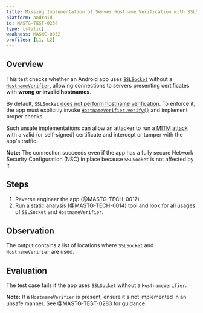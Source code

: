 ```yaml
---
title: Missing Implementation of Server Hostname Verification with SSLSockets
platform: android
id: MASTG-TEST-0234
type: [static]
weakness: MASWE-0052
profiles: [L1, L2]
---
```


## Overview

This test checks whether an Android app uses [`SSLSocket`](https://developer.android.com/reference/javax/net/ssl/SSLSocket) without a [`HostnameVerifier`](https://developer.android.com/reference/javax/net/ssl/HostnameVerifier), allowing connections to servers presenting certificates with **wrong or invalid hostnames**.

By default, `SSLSocket` [does not perform hostname verification](https://developer.android.com/privacy-and-security/security-ssl#WarningsSslSocket). To enforce it, the app must explicitly invoke [`HostnameVerifier.verify()`](https://developer.android.com/reference/javax/net/ssl/HostnameVerifier#verify%28java.lang.String,%20javax.net.ssl.SSLSession%29) and implement proper checks.

Such unsafe implementations can allow an attacker to run a [MITM attack](../../../Document/0x04f-Testing-Network-Communication.md#intercepting-network-traffic-through-mitm) with a valid (or self-signed) certificate and intercept or tamper with the app's traffic.

**Note:** The connection succeeds even if the app has a fully secure Network Security Configuration (NSC) in place because `SSLSocket` is not affected by it.

## Steps

1. Reverse engineer the app (@MASTG-TECH-0017).
2. Run a static analysis (@MASTG-TECH-0014) tool and look for all usages of `SSLSocket` and `HostnameVerifier`.

## Observation

The output contains a list of locations where `SSLSocket` and `HostnameVerifier` are used.

## Evaluation

The test case fails if the app uses `SSLSocket` without a `HostnameVerifier`.

**Note:** If a `HostnameVerifier` is present, ensure it's not implemented in an unsafe manner. See @MASTG-TEST-0283 for guidance.
